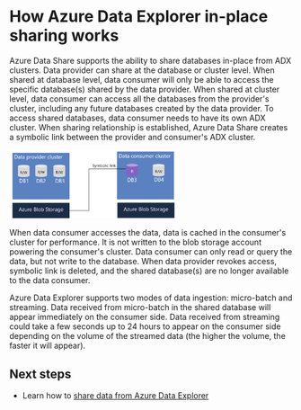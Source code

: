 # How Azure Data Explorer in-place sharing works

Azure Data Share supports the ability to share databases in-place from ADX clusters. Data provider can share at the database or cluster level. When shared at database level, data consumer will only be able to access the specific database(s) shared by the data provider. When shared at cluster level, data consumer can access all the databases from the provider's cluster, including any future databases created by the data provider. To access shared databases, data consumer needs to have its own ADX cluster. When sharing relationship is established, Azure Data Share creates a symbolic link between the  provider and consumer's ADX cluster. 

<img src="./media/adx-sharing-architecture.png" width="60%">

When data consumer accesses the data, data is cached in the consumer's cluster for performance. It is not written to the blob storage account powering the consumer's cluster. Data consumer can only read or query the data, but not write to the database. When data provider revokes access, symbolic link is deleted, and the shared database(s) are no longer available to the data consumer.

Azure Data Explorer supports two modes of data ingestion: micro-batch and streaming. Data received from micro-batch in the shared database will appear immediately on the consumer side. Data received from streaming could take a few seconds up to 24 hours to appear on the consumer side depending on the volume of the streamed data (the higher the volume, the faster it will appear).

## Next steps

- Learn how to [share data from Azure Data Explorer](share-your-adx-data.md)
